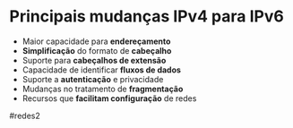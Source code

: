 
# Principais mudanças IPv4 para IPv6

- Maior capacidade para **endereçamento**
- **Simplificação** do formato de **cabeçalho**
- Suporte para **cabeçalhos de extensão**
- Capacidade de identificar **fluxos de dados**
- Suporte a **autenticação** e privacidade
- Mudanças no tratamento de **fragmentação**
- Recursos que **facilitam configuração** de redes

#redes2

